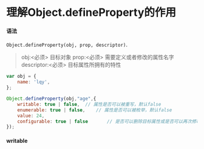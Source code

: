 # 理解Object.defineProperty的作用

#### 语法

`Object.defineProperty(obj, prop, descriptor)`.

> obj:<必须> 目标对象
> prop:<必须> 需要定义或者修改的属性名字
> descriptor:<必须> 目标属性所拥有的特性

```js
var obj = {
    name: 'lqy',
};

Object.defineProperty(obj,"age",{
    writable: true | false,  // 属性是否可以被重写，默认false
    enumerable: true | false,    // 属性是否可以被枚举，默认false
    value: 24,
    configurable: true | false       // 是否可以删除目标属性或是否可以再次修改属性的特性，默认false
});
```

#### writable

```js

```








